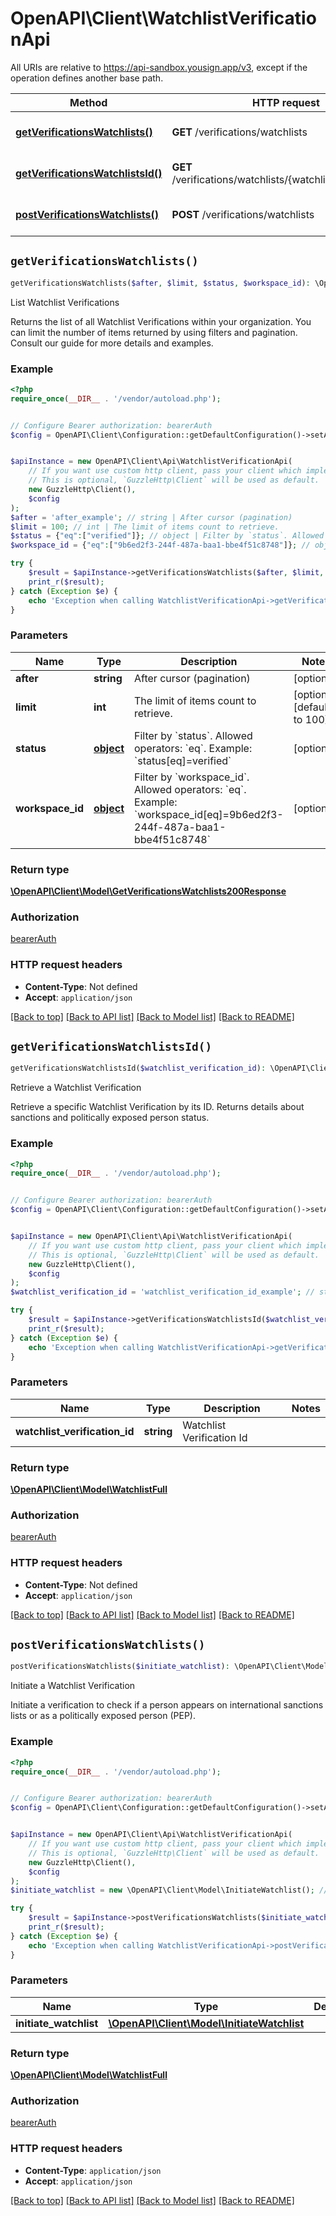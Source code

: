 # OpenAPI\Client\WatchlistVerificationApi

All URIs are relative to https://api-sandbox.yousign.app/v3, except if the operation defines another base path.

| Method | HTTP request | Description |
| ------------- | ------------- | ------------- |
| [**getVerificationsWatchlists()**](WatchlistVerificationApi.md#getVerificationsWatchlists) | **GET** /verifications/watchlists | List Watchlist Verifications |
| [**getVerificationsWatchlistsId()**](WatchlistVerificationApi.md#getVerificationsWatchlistsId) | **GET** /verifications/watchlists/{watchlistVerificationId} | Retrieve a Watchlist Verification |
| [**postVerificationsWatchlists()**](WatchlistVerificationApi.md#postVerificationsWatchlists) | **POST** /verifications/watchlists | Initiate a Watchlist Verification |


## `getVerificationsWatchlists()`

```php
getVerificationsWatchlists($after, $limit, $status, $workspace_id): \OpenAPI\Client\Model\GetVerificationsWatchlists200Response
```

List Watchlist Verifications

Returns the list of all Watchlist Verifications within your organization.  You can limit the number of items returned by using filters and pagination.  Consult our guide for more details and examples.

### Example

```php
<?php
require_once(__DIR__ . '/vendor/autoload.php');


// Configure Bearer authorization: bearerAuth
$config = OpenAPI\Client\Configuration::getDefaultConfiguration()->setAccessToken('YOUR_ACCESS_TOKEN');


$apiInstance = new OpenAPI\Client\Api\WatchlistVerificationApi(
    // If you want use custom http client, pass your client which implements `GuzzleHttp\ClientInterface`.
    // This is optional, `GuzzleHttp\Client` will be used as default.
    new GuzzleHttp\Client(),
    $config
);
$after = 'after_example'; // string | After cursor (pagination)
$limit = 100; // int | The limit of items count to retrieve.
$status = {"eq":["verified"]}; // object | Filter by `status`. Allowed operators: `eq`. Example: `status[eq]=verified`
$workspace_id = {"eq":["9b6ed2f3-244f-487a-baa1-bbe4f51c8748"]}; // object | Filter by `workspace_id`. Allowed operators: `eq`. Example: `workspace_id[eq]=9b6ed2f3-244f-487a-baa1-bbe4f51c8748`

try {
    $result = $apiInstance->getVerificationsWatchlists($after, $limit, $status, $workspace_id);
    print_r($result);
} catch (Exception $e) {
    echo 'Exception when calling WatchlistVerificationApi->getVerificationsWatchlists: ', $e->getMessage(), PHP_EOL;
}
```

### Parameters

| Name | Type | Description  | Notes |
| ------------- | ------------- | ------------- | ------------- |
| **after** | **string**| After cursor (pagination) | [optional] |
| **limit** | **int**| The limit of items count to retrieve. | [optional] [default to 100] |
| **status** | [**object**](../Model/.md)| Filter by &#x60;status&#x60;. Allowed operators: &#x60;eq&#x60;. Example: &#x60;status[eq]&#x3D;verified&#x60; | [optional] |
| **workspace_id** | [**object**](../Model/.md)| Filter by &#x60;workspace_id&#x60;. Allowed operators: &#x60;eq&#x60;. Example: &#x60;workspace_id[eq]&#x3D;9b6ed2f3-244f-487a-baa1-bbe4f51c8748&#x60; | [optional] |

### Return type

[**\OpenAPI\Client\Model\GetVerificationsWatchlists200Response**](../Model/GetVerificationsWatchlists200Response.md)

### Authorization

[bearerAuth](../../README.md#bearerAuth)

### HTTP request headers

- **Content-Type**: Not defined
- **Accept**: `application/json`

[[Back to top]](#) [[Back to API list]](../../README.md#endpoints)
[[Back to Model list]](../../README.md#models)
[[Back to README]](../../README.md)

## `getVerificationsWatchlistsId()`

```php
getVerificationsWatchlistsId($watchlist_verification_id): \OpenAPI\Client\Model\WatchlistFull
```

Retrieve a Watchlist Verification

Retrieve a specific Watchlist Verification by its ID. Returns details about sanctions and politically exposed person status.

### Example

```php
<?php
require_once(__DIR__ . '/vendor/autoload.php');


// Configure Bearer authorization: bearerAuth
$config = OpenAPI\Client\Configuration::getDefaultConfiguration()->setAccessToken('YOUR_ACCESS_TOKEN');


$apiInstance = new OpenAPI\Client\Api\WatchlistVerificationApi(
    // If you want use custom http client, pass your client which implements `GuzzleHttp\ClientInterface`.
    // This is optional, `GuzzleHttp\Client` will be used as default.
    new GuzzleHttp\Client(),
    $config
);
$watchlist_verification_id = 'watchlist_verification_id_example'; // string | Watchlist Verification Id

try {
    $result = $apiInstance->getVerificationsWatchlistsId($watchlist_verification_id);
    print_r($result);
} catch (Exception $e) {
    echo 'Exception when calling WatchlistVerificationApi->getVerificationsWatchlistsId: ', $e->getMessage(), PHP_EOL;
}
```

### Parameters

| Name | Type | Description  | Notes |
| ------------- | ------------- | ------------- | ------------- |
| **watchlist_verification_id** | **string**| Watchlist Verification Id | |

### Return type

[**\OpenAPI\Client\Model\WatchlistFull**](../Model/WatchlistFull.md)

### Authorization

[bearerAuth](../../README.md#bearerAuth)

### HTTP request headers

- **Content-Type**: Not defined
- **Accept**: `application/json`

[[Back to top]](#) [[Back to API list]](../../README.md#endpoints)
[[Back to Model list]](../../README.md#models)
[[Back to README]](../../README.md)

## `postVerificationsWatchlists()`

```php
postVerificationsWatchlists($initiate_watchlist): \OpenAPI\Client\Model\WatchlistFull
```

Initiate a Watchlist Verification

Initiate a verification to check if a person appears on international sanctions lists or as a politically exposed person (PEP).

### Example

```php
<?php
require_once(__DIR__ . '/vendor/autoload.php');


// Configure Bearer authorization: bearerAuth
$config = OpenAPI\Client\Configuration::getDefaultConfiguration()->setAccessToken('YOUR_ACCESS_TOKEN');


$apiInstance = new OpenAPI\Client\Api\WatchlistVerificationApi(
    // If you want use custom http client, pass your client which implements `GuzzleHttp\ClientInterface`.
    // This is optional, `GuzzleHttp\Client` will be used as default.
    new GuzzleHttp\Client(),
    $config
);
$initiate_watchlist = new \OpenAPI\Client\Model\InitiateWatchlist(); // \OpenAPI\Client\Model\InitiateWatchlist

try {
    $result = $apiInstance->postVerificationsWatchlists($initiate_watchlist);
    print_r($result);
} catch (Exception $e) {
    echo 'Exception when calling WatchlistVerificationApi->postVerificationsWatchlists: ', $e->getMessage(), PHP_EOL;
}
```

### Parameters

| Name | Type | Description  | Notes |
| ------------- | ------------- | ------------- | ------------- |
| **initiate_watchlist** | [**\OpenAPI\Client\Model\InitiateWatchlist**](../Model/InitiateWatchlist.md)|  | [optional] |

### Return type

[**\OpenAPI\Client\Model\WatchlistFull**](../Model/WatchlistFull.md)

### Authorization

[bearerAuth](../../README.md#bearerAuth)

### HTTP request headers

- **Content-Type**: `application/json`
- **Accept**: `application/json`

[[Back to top]](#) [[Back to API list]](../../README.md#endpoints)
[[Back to Model list]](../../README.md#models)
[[Back to README]](../../README.md)
